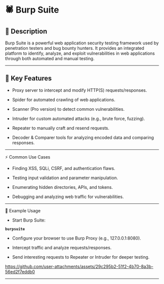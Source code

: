# 🕷️ Burp Suite

## 📌 Description

Burp Suite is a powerful web application security testing framework used by penetration testers and bug bounty hunters. It provides an integrated platform to identify, analyze, and exploit vulnerabilities in web applications through both automated and manual testing.


---


## 🎯 Key Features

- Proxy server to intercept and modify HTTP(S) requests/responses.

- Spider for automated crawling of web applications.

- Scanner (Pro version) to detect common vulnerabilities.

- Intruder for custom automated attacks (e.g., brute force, fuzzing).

- Repeater to manually craft and resend requests.

- Decoder & Comparer tools for analyzing encoded data and comparing responses.


---


⚡ Common Use Cases

- Finding XSS, SQLi, CSRF, and authentication flaws.

- Testing input validation and parameter manipulation.

- Enumerating hidden directories, APIs, and tokens.

- Debugging and analyzing web traffic for vulnerabilities.


---


🔧 Example Usage

- Start Burp Suite:

**`burpsuite`**

- Configure your browser to use Burp Proxy (e.g., 127.0.0.1:8080).

- Intercept traffic and analyze requests/responses.

- Send interesting requests to Repeater or Intruder for deeper testing.


https://github.com/user-attachments/assets/29c295b2-51f2-4b70-8a3b-56ed2f7eddb0


---
